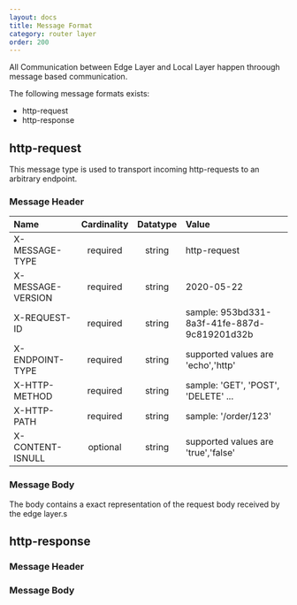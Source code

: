 ```yaml
---
layout: docs
title: Message Format
category: router layer
order: 200
---
```

All Communication between Edge Layer and Local Layer happen throough message based communication.

The following message formats exists:
* http-request
* http-response


## http-request

This message type is used to transport incoming http-requests to an arbitrary endpoint.

### Message Header

| Name | Cardinality | Datatype | Value |
| :-  |  :-: | :-: | :- |
| X-MESSAGE-TYPE | required | string | http-request |
| X-MESSAGE-VERSION | required | string | 2020-05-22 |
| X-REQUEST-ID | required | string | sample: 953bd331-8a3f-41fe-887d-9c819201d32b |
| X-ENDPOINT-TYPE | required | string | supported values are 'echo','http' |
| X-HTTP-METHOD | required | string | sample: 'GET', 'POST', 'DELETE' ... |
| X-HTTP-PATH | required | string | sample: '/order/123' |
| X-CONTENT-ISNULL | optional | string | supported values are 'true','false' |

### Message Body

The body contains a exact representation of the request body received by the edge layer.s

## http-response

### Message Header

### Message Body

